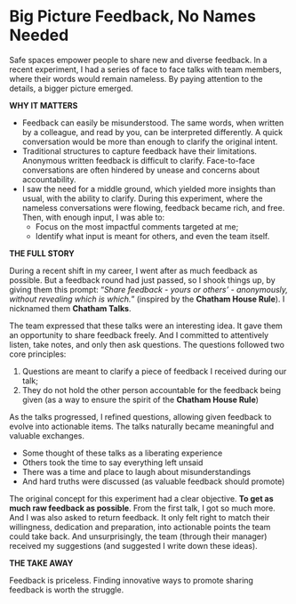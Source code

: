 # Big Picture Feedback, No Names Needed

Safe spaces empower people to share new and diverse feedback. In a recent experiment, I had a series of face to face talks with team members, where their words would remain nameless. By paying attention to the details, a bigger picture emerged.

**WHY IT MATTERS**

- Feedback can easily be misunderstood. The same words, when written by a colleague, and read by you, can be interpreted differently. A quick conversation would be more than enough to clarify the original intent.
- Traditional structures to capture feedback have their limitations. Anonymous written feedback is difficult to clarify. Face-to-face conversations are often hindered by unease and concerns about accountability.
- I saw the need for a middle ground, which yielded more insights than usual, with the ability to clarify. During this experiment, where the nameless conversations were flowing, feedback became rich, and free. Then, with enough input, I was able to:
    - Focus on the most impactful comments targeted at me;
    - Identify what input is meant for others, and even the team itself.

**THE FULL STORY**

During a recent shift in my career, I went after as much feedback as possible. But a feedback round had just passed, so I shook things up, by giving them this prompt: “*Share feedback - yours or others’ - anonymously, without revealing which is which.*” (inspired by the **Chatham House Rule**). I nicknamed them **Chatham Talks**.

The team expressed that these talks were an interesting idea. It gave them an opportunity to share feedback freely. And I committed to attentively listen, take notes, and only then ask questions. The questions followed two core principles:

1. Questions are meant to clarify a piece of feedback I received during our talk;
2. They do not hold the other person accountable for the feedback being given (as a way to ensure the spirit of the **Chatham House Rule**)

As the talks progressed, I refined questions, allowing given feedback to evolve into actionable items. The talks naturally became meaningful and valuable exchanges.

- Some thought of these talks as a liberating experience
- Others took the time to say everything left unsaid
- There was a time and place to laugh about misunderstandings
- And hard truths were discussed (as valuable feedback should promote)

The original concept for this experiment had a clear objective. **To get as much raw feedback as possible**. From the first talk, I got so much more. And I was also asked to return feedback. It only felt right to match their willingness, dedication and preparation, into actionable points the team could take back. And unsurprisingly, the team (through their manager) received my suggestions (and suggested I write down these ideas).

**THE TAKE AWAY**

Feedback is priceless. Finding innovative ways to promote sharing feedback is worth the struggle.